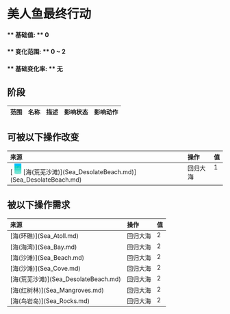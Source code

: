 # 美人鱼最终行动  
#### ** 基础值: ** 0   
#### ** 变化范围: ** 0 ~ 2  
#### ** 基础变化率: ** 无   
## 阶段  
<table class="table table-bordered"><thead><tr ><th  style="text-align:left;vertical-align:top;" >范围</th><th  style="text-align:left;vertical-align:top;" >名称</th><th  style="text-align:left;vertical-align:top;" >描述</th><th  style="text-align:left;vertical-align:top;" >影响状态</th><th  style="text-align:left;vertical-align:top;" >影响动作</th></tr></thead></tbody></table>  
  
## 可被以下操作改变  
<table class="table table-bordered"><thead><tr ><th  style="text-align:left;vertical-align:top;" >来源</th><th  style="text-align:left;vertical-align:top;" >操作</th><th  style="text-align:left;vertical-align:top;" >值</th></tr></thead><tr ><td  style="text-align:left;vertical-align:top;" >[<div style="width:25px;display:inline-block;text-align:center"><img decoding="async" src="Sprite/Sea.png" href="a.md" style="max-width:25px;max-height:25px;"></div>[海(荒芜沙滩)](Sea_DesolateBeach.md)](Sea_DesolateBeach.md)</td><td  style="text-align:left;vertical-align:top;" >回归大海</td><td  style="text-align:left;vertical-align:top;" >1</td></tr></tbody></table>  
  
## 被以下操作需求  
<table class="table table-bordered"><thead><tr ><th  style="text-align:left;vertical-align:top;" >来源</th><th  style="text-align:left;vertical-align:top;" >操作</th><th  style="text-align:left;vertical-align:top;" >值</th></tr></thead><tr ><td  style="text-align:left;vertical-align:top;" >[海(环礁)](Sea_Atoll.md)</td><td  style="text-align:left;vertical-align:top;" >回归大海</td><td  style="text-align:left;vertical-align:top;" >2</td></tr><tr ><td  style="text-align:left;vertical-align:top;" >[海(海湾)](Sea_Bay.md)</td><td  style="text-align:left;vertical-align:top;" >回归大海</td><td  style="text-align:left;vertical-align:top;" >2</td></tr><tr ><td  style="text-align:left;vertical-align:top;" >[海(沙滩)](Sea_Beach.md)</td><td  style="text-align:left;vertical-align:top;" >回归大海</td><td  style="text-align:left;vertical-align:top;" >2</td></tr><tr ><td  style="text-align:left;vertical-align:top;" >[海(沙滩)](Sea_Cove.md)</td><td  style="text-align:left;vertical-align:top;" >回归大海</td><td  style="text-align:left;vertical-align:top;" >2</td></tr><tr ><td  style="text-align:left;vertical-align:top;" >[海(荒芜沙滩)](Sea_DesolateBeach.md)</td><td  style="text-align:left;vertical-align:top;" >回归大海</td><td  style="text-align:left;vertical-align:top;" >2</td></tr><tr ><td  style="text-align:left;vertical-align:top;" >[海(红树林)](Sea_Mangroves.md)</td><td  style="text-align:left;vertical-align:top;" >回归大海</td><td  style="text-align:left;vertical-align:top;" >2</td></tr><tr ><td  style="text-align:left;vertical-align:top;" >[海(鸟岩岛)](Sea_Rocks.md)</td><td  style="text-align:left;vertical-align:top;" >回归大海</td><td  style="text-align:left;vertical-align:top;" >2</td></tr></tbody></table>  
  


<script>document.title="美人鱼最终行动 - 卡牌生存百科 Card Survival Wiki";</script>